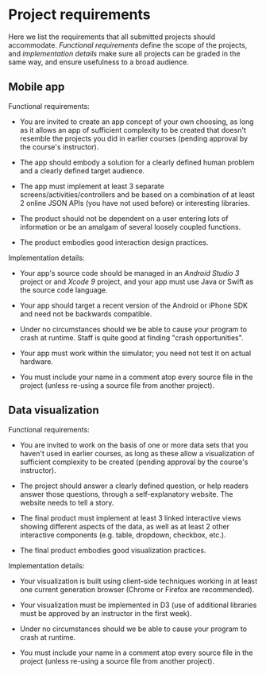 # Project requirements

Here we list the requirements that all submitted projects should accommodate. *Functional requirements* define the scope of the projects, and *implementation details* make sure all projects can be graded in the same way, and ensure usefulness to a broad audience.

## Mobile app

Functional requirements:

- You are invited to create an app concept of your own choosing, as long as it allows an app of sufficient complexity to be created that doesn't resemble the projects you did in earlier courses (pending approval by the course's instructor).

- The app should embody a solution for a clearly defined human problem and a clearly defined target audience.

- The app must implement at least 3 separate screens/activities/controllers and be based on a combination of at least 2 online JSON APIs (you have not used before) or interesting libraries.

- The product should not be dependent on a user entering lots of information or be an amalgam of several loosely coupled functions.

- The product embodies good interaction design practices.

Implementation details:

- Your app's source code should be managed in an *Android Studio 3* project or and *Xcode 9* project, and your app must use Java or Swift as the source code language.

- Your app should target a recent version of the Android or iPhone SDK and need not be backwards compatible.

- Under no circumstances should we be able to cause your program to crash at runtime. Staff is quite good at finding "crash opportunities".

- Your app must work within the simulator; you need not test it on actual hardware.

- You must include your name in a comment atop every source file in the project (unless re-using a source file from another project).

## Data visualization

Functional requirements:

- You are invited to work on the basis of one or more data sets that you haven't used in earlier courses, as long as these allow a visualization of sufficient complexity to be created (pending approval by the course's instructor).

- The project should answer a clearly defined question, or help readers answer those questions, through a self-explanatory website. The website needs to tell a story.

- The final product must implement at least 3 linked interactive views showing different aspects of the data, as well as at least 2 other interactive components (e.g. table, dropdown, checkbox, etc.).

- The final product embodies good visualization practices.

Implementation details:

- Your visualization is built using client-side techniques working in at least one current generation browser (Chrome or Firefox are recommended).

- Your visualization must be implemented in D3 (use of additional libraries must be approved by an instructor in the first week).

- Under no circumstances should we be able to cause your program to crash at runtime.

- You must include your name in a comment atop every source file in the project (unless re-using a source file from another project).
